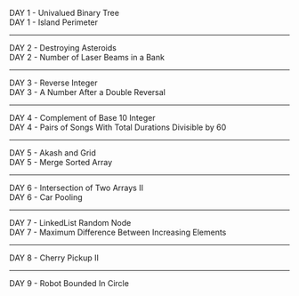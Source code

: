 DAY 1 - Univalued Binary Tree<br>
DAY 1 - Island Perimeter<br>
<hr>
DAY 2 - Destroying Asteroids<br>
DAY 2 - Number of Laser Beams in a Bank<br>
<hr>
DAY 3 - Reverse Integer<br>
DAY 3 - A Number After a Double Reversal<br>
<hr>
DAY 4 - Complement of Base 10 Integer<br>
DAY 4 - Pairs of Songs With Total Durations Divisible by 60<br>
<hr>
DAY 5 - Akash and Grid<br>
DAY 5 - Merge Sorted Array<br>
<hr>
DAY 6 - Intersection of Two Arrays II<br>
DAY 6 - Car Pooling<br>
<hr>
DAY 7 - LinkedList Random Node<br>
DAY 7 - Maximum Difference Between Increasing Elements<br>
<hr>
DAY 8 - Cherry Pickup II
<hr>
DAY 9 - Robot Bounded In Circle
